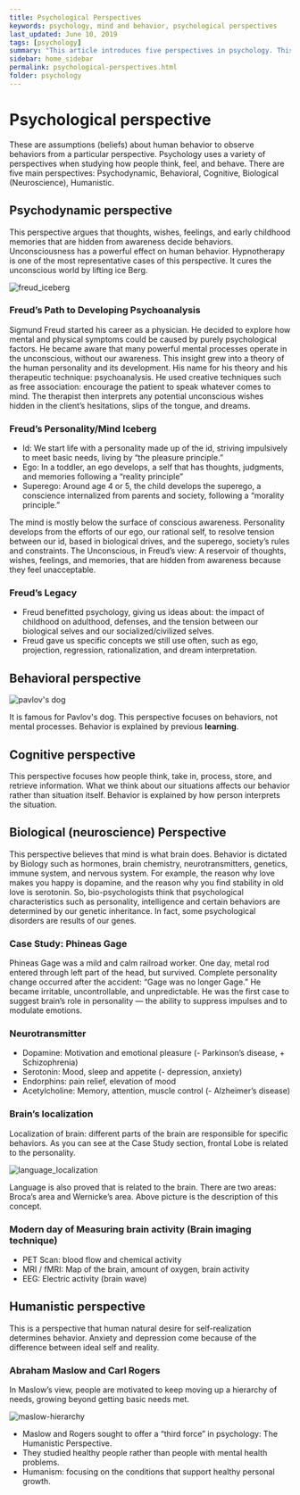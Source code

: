 ```yaml
---
title: Psychological Perspectives
keywords: psychology, mind and behavior, psychological perspectives
last_updated: June 10, 2019
tags: [psychology]
summary: "This article introduces five perspectives in psychology. This document is based on a mind-and-behavior class taught by Prof. Ji-Yeon Kim at Kookmin University."
sidebar: home_sidebar
permalink: psychological-perspectives.html
folder: psychology
---
```


# Psychological perspective

These are assumptions (beliefs) about human behavior to observe behaviors from a particular perspective. Psychology uses a variety of perspectives when studying how people think, feel, and behave. There are five main perspectives: Psychodynamic, Behavioral, Cognitive, Biological (Neuroscience), Humanistic.

## Psychodynamic perspective

This perspective argues that thoughts, wishes, feelings, and early childhood memories that are hidden from awareness decide behaviors. Unconsciousness has a powerful effect on human behavior. Hypnotherapy is one of the most representative cases of this perspective. It cures the unconscious world by lifting ice Berg.

![freud_iceberg](https://wardballoon.github.io/images/freud_iceberg.png)

### Freud’s Path to Developing Psychoanalysis

Sigmund Freud started his career as a physician. He decided to explore how mental and physical symptoms could be caused by purely psychological factors. He became aware that many powerful mental processes operate in the unconscious, without our awareness. This insight grew into a theory of the human personality and its development. His name for his theory and his therapeutic technique: psychoanalysis. He used creative techniques such as free association: encourage the patient to speak whatever comes to mind. The therapist then interprets any potential unconscious wishes hidden in the client’s hesitations, slips of the tongue, and dreams.

### Freud’s Personality/Mind Iceberg

- Id: We start life with a personality made up of the id, striving impulsively to meet basic needs, living by “the pleasure principle.”
- Ego: In a toddler, an ego develops, a self that has thoughts, judgments, and
memories following a “reality principle”
- Superego: Around age 4 or 5, the child develops the superego, a conscience
internalized from parents and society, following a “morality principle.”

The mind is mostly below the surface of conscious awareness. Personality develops from the efforts of our ego, our rational self, to resolve tension between our id, based in biological drives, and the superego, society’s rules and constraints. The Unconscious, in Freud’s view: A reservoir of thoughts, wishes, feelings, and memories, that are hidden from awareness because they feel unacceptable.

### Freud’s Legacy

- Freud benefitted psychology, giving us ideas about: the impact of childhood on adulthood, defenses, and the tension between our biological selves and our socialized/civilized selves.
- Freud gave us specific concepts we still use often, such as ego, projection, regression, rationalization, and dream interpretation.

## Behavioral perspective

![pavlov's dog](https://wardballoon.github.io/images/pavlov_dog.png)

It is famous for Pavlov's dog. This perspective focuses on behaviors, not mental processes. Behavior is explained by previous **learning**.

## Cognitive perspective

This perspective focuses how people think, take in, process, store, and retrieve information. What we think about our situations affects our behavior rather than situation itself. Behavior is explained by how person interprets the situation.

## Biological (neuroscience) Perspective

This perspective believes that mind is what brain does. Behavior is dictated by Biology such as hormones, brain chemistry, neurotransmitters, genetics, immune system, and nervous system. For example, the reason why love makes you happy is dopamine, and the reason why you find stability in old love is serotonin. So, bio-psychologists think that psychological characteristics such as personality, intelligence and certain behaviors are determined by our genetic inheritance. In fact, some psychological disorders are results of our genes.

### Case Study: Phineas Gage

Phineas Gage was a mild and calm railroad worker. One day, metal rod entered through left part of the head, but survived. Complete personality change occurred after the accident: “Gage was no longer Gage.” He became irritable, uncontrollable, and unpredictable. He was the first case to suggest brain’s role in personality — the ability to suppress impulses and to modulate emotions.

### Neurotransmitter

- Dopamine: Motivation and emotional pleasure (- Parkinson’s disease, + Schizophrenia)
- Serotonin: Mood, sleep and appetite (- depression, anxiety)
- Endorphins: pain relief, elevation of mood
- Acetylcholine: Memory, attention, muscle control (- Alzheimer’s disease)

### Brain’s localization

Localization of brain: different parts of the brain are responsible for specific behaviors. As you can see at the Case Study section, frontal Lobe is related to the personality.

![language_localization](https://wardballoon.github.io/images/language_localization.png)

Language is also proved that is related to the brain. There are two areas: Broca’s area and Wernicke’s area. Above picture is the description of this concept.

### Modern day of Measuring brain activity (Brain imaging technique)

- PET Scan: blood flow and chemical activity
- MRI / fMRI: Map of the brain, amount of oxygen, brain activity
- EEG: Electric activity (brain wave)

## Humanistic perspective

This is a perspective that human natural desire for self-realization determines behavior. Anxiety and depression come because of the difference between ideal self and reality.

### Abraham Maslow and Carl Rogers

In Maslow’s view, people are motivated to keep moving up a hierarchy of needs, growing beyond getting basic needs met.

![maslow-hierarchy](https://wardballoon.github.io/images/maslow-hierarchy.png)

- Maslow and Rogers sought to offer a “third force” in psychology: The Humanistic Perspective.
- They studied healthy people rather than people with mental health problems.
- Humanism: focusing on the conditions that support healthy personal growth.

